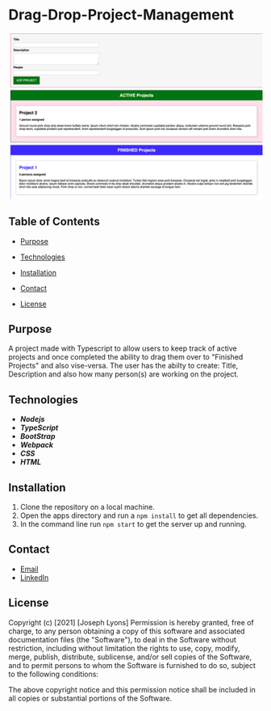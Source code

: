 # Drag-Drop-Project-Management


![image of app](./assets/projImg.png)


## Table of Contents

* [Purpose](#Purpose)

* [Technologies](#Technologies)

* [Installation](#Installation)

* [Contact](#Contact)

* [License](#License)

## Purpose

A project made with Typescript to allow users to keep track of active projects and once completed the ability to drag them over to "Finished Projects" and also vise-versa. The user has the abilty to create: Title, Description and also how many person(s) are working on the project.

## Technologies

* ***Nodejs***
* ***TypeScript***
* ***BootStrap*** 
* ***Webpack***
* ***CSS***
* ***HTML***


## Installation


1. Clone the repository on a local machine.
2. Open the apps directory and run a `npm install` to get all dependencies.
3. In the command line run `npm start` to get the server up and running. 


## Contact

* [Email](mailto:josephjlyons90@gmail.com)
* [LinkedIn](www.linkedin.com/in/joseph-lyons-0a2630200/)

## License

Copyright (c) [2021] [Joseph Lyons]
Permission is hereby granted, free of charge, to any person obtaining a copy of this software and associated documentation files (the "Software"), to deal in the Software without restriction, including without limitation the rights to use, copy, modify, merge, publish, distribute, sublicense, and/or sell copies of the Software, and to permit persons to whom the Software is furnished to do so, subject to the following conditions:

The above copyright notice and this permission notice shall be included in all copies or substantial portions of the Software.
